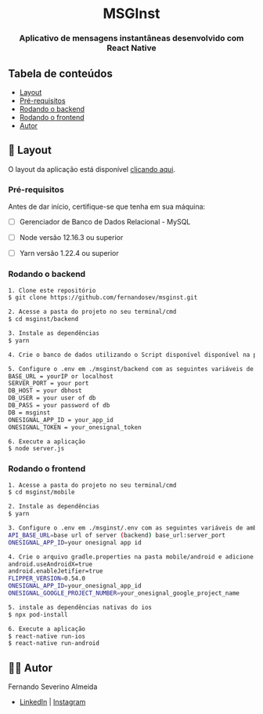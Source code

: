 <h1 align="center">MSGInst
</h1>
<h3 align="center">
Aplicativo de mensagens instantâneas desenvolvido com React Native
</h3>

## Tabela de conteúdos

 * [Layout](#-layout)
 * [Pré-requisitos](#pré-requisitos)
 * [Rodando o backend](#rodando-o-backend)
 * [Rodando o frontend](#rodando-o-frontend)
 * [Autor](#-autor)


## 🎨 Layout

O layout da aplicação está disponível [clicando aqui](https://www.figma.com/file/xZuTEqCeSpwWx1KwRGfzpw/MSGInst).

### Pré-requisitos

Antes de dar início, certifique-se que tenha em sua máquina:
- [ ] Gerenciador de Banco de Dados Relacional - MySQL
- [ ] Node versão 12.16.3 ou superior
- [ ] Yarn versão 1.22.4 ou superior


### Rodando o backend

```bash
1. Clone este repositório
$ git clone https://github.com/fernandosev/msginst.git

2. Acesse a pasta do projeto no seu terminal/cmd
$ cd msginst/backend

3. Instale as dependências
$ yarn

4. Crie o banco de dados utilizando o Script disponível disponível na pasta raíz do projeto (msginst.sql)

5. Configure o .env em ./msginst/backend com as seguintes variáveis de ambiente
BASE_URL = yourIP or localhost
SERVER_PORT = your port
DB_HOST = your dbhost
DB_USER = your user of db
DB_PASS = your password of db
DB = msginst
ONESIGNAL_APP_ID = your_app_id
ONESIGNAL_TOKEN = your_onesignal_token

6. Execute a aplicação
$ node server.js

```

### Rodando o frontend

```bash
1. Acesse a pasta do projeto no seu terminal/cmd
$ cd msginst/mobile

2. Instale as dependências
$ yarn

3. Configure o .env em ./msginst/.env com as seguintes variáveis de ambiente
API_BASE_URL=base url of server (backend) base_url:server_port
ONESIGNAL_APP_ID=your onesignal app id

4. Crie o arquivo gradle.properties na pasta mobile/android e adicione as seguintes propriedades:
android.useAndroidX=true
android.enableJetifier=true
FLIPPER_VERSION=0.54.0
ONESIGNAL_APP_ID=your_onesignal_app_id
ONESIGNAL_GOOGLE_PROJECT_NUMBER=your_onesignal_google_project_name

5. instale as dependências nativas do ios
$ npx pod-install

6. Execute a aplicação
$ react-native run-ios 
$ react-native run-android

```

## 👨‍💻 Autor


 Fernando Severino Almeida
 - [LinkedIn](https://www.linkedin.com/in/fernando-severino-782332172/) | [Instagram](https://www.instagram.com/fernandosev_/)

